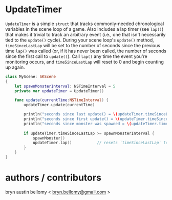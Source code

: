 

# UpdateTimer

`UpdateTimer` is a simple `struct` that tracks commonly-needed chronological
variables in the scene loop of a game.  Also includes a lap timer (see `lap()`)
that makes it trivial to track an arbitrary event (i.e., one that isn't
necessarily tied to the `update()` cycle).  During your scene loop's `update()`
method, `timeSinceLastLap` will be set to the number of seconds since the
previous time `lap()` was called (or, if it has never been called, the number of
seconds since the first call to `update()`).  Call `lap()` any time the event
you're monitoring occurs, and `timeSinceLastLap` will reset to 0 and begin
counting up again.

```swift
class MyScene: SKScene
{
    let spawnMonsterInterval: NSTimeInterval = 5
    private var updateTimer = UpdateTimer()

    func update(currentTime:NSTimeInterval) {
        updateTimer.update(currentTime)

        println("seconds since last update() = \(updateTimer.timeSinceLastUpdate)")
        println("seconds since first update() = \(updateTimer.timeSinceFirstUpdate)")
        println("seconds since monster was spawned = \(updateTimer.timeSinceLastLap)")
        
        if updateTimer.timeSinceLastLap >= spawnMonsterInterval {
            spawnMonster()
            updateTimer.lap()           // resets `timeSinceLastLap` to zero
        }
    }
}
```

# authors / contributors

bryn austin bellomy < <bryn.bellomy@gmail.com> >